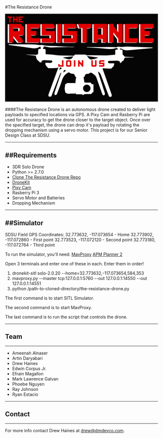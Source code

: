 #The Resistance Drone

![alt text](images/the_resistance_logo.png "The Resistance Logo")

####The Resistance Drone is an autonomous drone created to deliver light payloads to specified locations via GPS. A Pixy Cam and Rasberry Pi are used for accuracy to get the drone closer to the target object. Once over the specified target, the drone can drop it's payload by rotating the dropping mechanism using a servo motor.  This project is for our Senior Design Class at SDSU.



------------
##Requirements
------------
- 3DR Solo Drone
- Python >= 2.7.0 
- [Clone The Resistance Drone Repo](https://github.com/drewhaines/resistance-drone)
- [DroneKit](http://python.dronekit.io/guide/quick_start.html)
- [Pixy Cam](http://charmedlabs.com/default/pixy-cmucam5/)
- Rasberry Pi 3
- Servo Motor and Batteries
- Dropping Mechanism


------------
##Simulator
-----------

SDSU Field GPS Coordinates:
32.773632, -117.073654 - Home
32.773902, -117.072860 - First point
32.773523, -117.072120 - Second point
32.773180, -117.072764 - Third point

To run the simulator, you'll need:
[MavProxy](https://erlerobotics.gitbooks.io/erle-robotics-mav-tools-free/content/en/installing_mavproxy.html)
[APM Planner 2](http://ardupilot.org/planner2/docs/installing-apm-planner-2.html)

Open 3 terminals and enter one of these in each. Enter them in order!

1. dronekit-sitl solo-2.0.20 --home=32.773632,-117.073654,584,353
2. mavproxy.py --master tcp:127.0.0.1:5760 --out 127.0.0.1:14550 --out 127.0.0.1:14551
3. python /path-to-cloned-directory/the-resistance-drone.py

The first command is to start SITL Simulator.

The second command is to start MavProxy.

The last command is to run the script that controls the drone.


------------
## Team
------------

- Ameenah Alnaser
- Artin Daryabari
- Drew Haines
- Edwin Corpus Jr. 
- Efrain Magallon
- Mark Lawrence Galvan
- Phoebe Nguyen
- Ray Johnson
- Ryan Estacio


------------
## Contact
------------

For more info contact Drew Haines at drew@dmdevco.com.



















